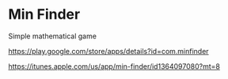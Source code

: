 # Min Finder

Simple mathematical game

https://play.google.com/store/apps/details?id=com.minfinder

https://itunes.apple.com/us/app/min-finder/id1364097080?mt=8
